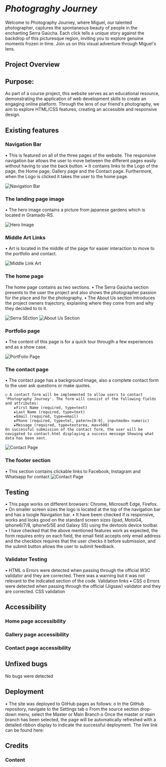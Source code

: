 # ***Photograghy Journey***

Welcome to Photography Journey, where Miguel, our talented photographer, captures the spontaneous beauty of people in the enchanting Serra Gaúcha. Each click tells a unique story against the backdrop of this picturesque region, inviting you to explore genuine moments frozen in time. Join us on this visual adventure through Miguel's lens.

## **Project Overview**

## **Purpose:**

As part of a course project, this website serves as an educational resource, demonstrating the application of web development skills to create an engaging online platform. Through the lens of our friend's photography, we aim to explore HTML/CSS features, creating an accessible and responsive design.

## **Existing features**

### **Navigation Bar**


•	This is featured on all of the three pages of the website. The responsive navigation bar allows the user to move between the different pages easily without having to use the back button.
•	It contains links to the Logo of the page, the Home page, Gallery page and the Contact page. Furthermore, when the Logo is clicked it takes the user to the home page.

![Navigation Bar](docs/readme_images/nav_bar_readme.jpg)

### **The landing page image**

•	The hero image contains a picture from japanese gardens which is located in Gramado-RS.

![Hero Image](docs/readme_images/hero_image_readme.jpg)

### **Middle Art Links**

• Art is located in the middle of the page for easier interaction to move to the portfolio and contact. 

![Middle Link Art](docs/readme_images/middle_links.jpg)

### **The home page**

The home page contains as two sections. 
•	The Serra Gaúcha section presents to the user the project and also shows the photographer passion for the place and for the photography.
•	The About Us section introduces the project owners trajectory, explaining where they come from and why they decided to to it.

![Serra SEction](docs/readme_images/serra_readme.jpg)
![About Us Section](docs/readme_images/about_us_readme.jpg)

### **Portfolio page**

• The content of this page is for a quick tour througth a few experiences and as a show case.

![PortFolio Page](docs/readme_images/portfolio_readme.jpg)

### **The contact page**

•	The contact page has a background image, also a complete contact form to the user ask questions or make quotes.

    ○ A contact form will be implemented to allow users to contact 'Photography Journey'. The form will consist of the following fields and attributes:
        ►First Name (required, type=text)
        ►Last Name (required, type=text)
        ►Email (required, type=email)
        ►Phone (required, type=tel, patern=[0-9], inputmode= numeric)
        ►Message (required, type=textarea, max=500)
    On successful submission of the contact form, the user will be navigated to contact.html displaying a success message Showing what data has been sent. 
![Contact Page](docs/readme_images/contact_readme.jpg)

### **The footer section**

•	This section contains clickable links to Facebook, Instagram and Whatsapp for contact
![Contact Page](docs/readme_images/footer_readme.jpg)

## **Testing**

•	This page works on different browsers: Chrome, Microsoft Edge, Firefox.
•	On smaller screen sizes the logo is located at the top of the navigation bar and has a toogle Navigation bar.
•	It have beem checked if is responsive, works and looks good on the standard screen sizes (ipad, MotoG4, iphone6/7/8, iphone5/SE and Galaxy S5) using the devtools device toolbar.
•	I have checked that the above mentioned features work as expected, the form requires entry on each field, the email field accepts only email address and the checkbox requires that the user checks it before submission, and the submit button allows the user to submit feedback.

### **Validator Testing**

•	HTML
o	Errors were detected when passing through the official W3C validator and they are corrected. There was a warning but it was not relevant to the indicated section of the code.
 		Validation links
•	CSS
o	Errors were detected when passing through the official (Jigsaw) validator and they are corrected.
CSS validation

## **Accessibility**

### **Home page accessibility**

### **Gallery page accessibility**

### **Contact page accessibility**

## **Unfixed bugs**

No bugs were detected

## **Deployment**

•	The site was deployed to GitHub pages as follows:
o	In the GitHub repository, navigate to the Settings tab
o	From the source section drop-down menu, select the Master or Main Branch
o	Once the master or main branch has been selected, the page will be automatically refreshed with a detailed ribbon display to indicate the successful deployment.
The live link can be found here:  

## **Credits**

### **Content**
